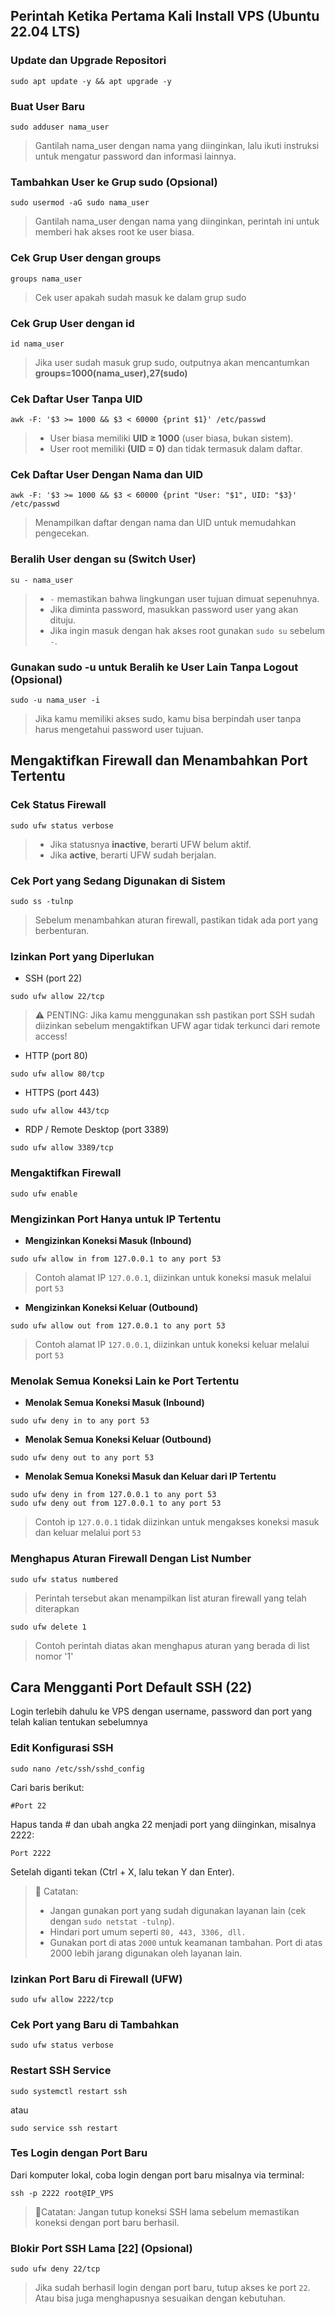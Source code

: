 ## Perintah Ketika Pertama Kali Install VPS (Ubuntu 22.04 LTS) 

### Update dan Upgrade Repositori
```
sudo apt update -y && apt upgrade -y
```

### Buat User Baru
```
sudo adduser nama_user
```
> Gantilah nama_user dengan nama yang diinginkan, lalu ikuti instruksi untuk mengatur password dan informasi lainnya.

### Tambahkan User ke Grup sudo (Opsional)
```
sudo usermod -aG sudo nama_user
```
> Gantilah nama_user dengan nama yang diinginkan, perintah ini untuk memberi hak akses root ke user biasa.

### Cek Grup User dengan groups
```
groups nama_user
```
> Cek user apakah sudah masuk ke dalam grup sudo

### Cek Grup User dengan id
```
id nama_user
```
> Jika user sudah masuk grup sudo, outputnya akan mencantumkan **groups=1000(nama_user),27(sudo)**

### Cek Daftar User Tanpa UID
```
awk -F: '$3 >= 1000 && $3 < 60000 {print $1}' /etc/passwd
```
> - User biasa memiliki **UID ≥ 1000** (user biasa, bukan sistem).
> - User root memiliki **(UID = 0)** dan tidak termasuk dalam daftar.

### Cek Daftar User Dengan Nama dan UID
```
awk -F: '$3 >= 1000 && $3 < 60000 {print "User: "$1", UID: "$3}' /etc/passwd
```
> Menampilkan daftar dengan nama dan UID untuk memudahkan pengecekan.

### Beralih User dengan su (Switch User)
```
su - nama_user
```
> - `-` memastikan bahwa lingkungan user tujuan dimuat sepenuhnya.
> - Jika diminta password, masukkan password user yang akan dituju.
> - Jika ingin masuk dengan hak akses root gunakan `sudo su` sebelum `-`.

### Gunakan sudo -u untuk Beralih ke User Lain Tanpa Logout (Opsional)
```
sudo -u nama_user -i
```
> Jika kamu memiliki akses sudo, kamu bisa berpindah user tanpa harus mengetahui password user tujuan.

## Mengaktifkan Firewall dan Menambahkan Port Tertentu
### Cek Status Firewall
```
sudo ufw status verbose
```
> - Jika statusnya **inactive**, berarti UFW belum aktif.
> - Jika **active**, berarti UFW sudah berjalan.

### Cek Port yang Sedang Digunakan di Sistem
```
sudo ss -tulnp
```
> Sebelum menambahkan aturan firewall, pastikan tidak ada port yang berbenturan.

### Izinkan Port yang Diperlukan
- SSH (port 22)
```
sudo ufw allow 22/tcp
```
> ⚠️ PENTING: Jika kamu menggunakan ssh pastikan port SSH sudah diizinkan sebelum mengaktifkan UFW agar tidak terkunci dari remote access!

- HTTP (port 80)
```
sudo ufw allow 80/tcp
```

- HTTPS (port 443)
```
sudo ufw allow 443/tcp
```

- RDP / Remote Desktop (port 3389)
```
sudo ufw allow 3389/tcp
```

### Mengaktifkan Firewall
```
sudo ufw enable
```

### Mengizinkan Port Hanya untuk IP Tertentu
- **Mengizinkan Koneksi Masuk (Inbound)**
```
sudo ufw allow in from 127.0.0.1 to any port 53
```
> Contoh alamat IP `127.0.0.1`, diizinkan untuk koneksi masuk melalui port `53`

- **Mengizinkan Koneksi Keluar (Outbound)**
```
sudo ufw allow out from 127.0.0.1 to any port 53
```
> Contoh alamat IP `127.0.0.1`, diizinkan untuk koneksi keluar melalui port `53`

### Menolak Semua Koneksi Lain ke Port Tertentu
- **Menolak Semua Koneksi Masuk (Inbound)**
```
sudo ufw deny in to any port 53
```
- **Menolak Semua Koneksi Keluar (Outbound)**
```
sudo ufw deny out to any port 53
```
- **Menolak Semua Koneksi Masuk dan Keluar dari IP Tertentu**
```
sudo ufw deny in from 127.0.0.1 to any port 53
sudo ufw deny out from 127.0.0.1 to any port 53
```
> Contoh ip `127.0.0.1` tidak diizinkan untuk mengakses koneksi masuk dan keluar melalui port `53`

### Menghapus Aturan Firewall Dengan List Number
```
sudo ufw status numbered
```
> Perintah tersebut akan menampilkan list aturan firewall yang telah diterapkan
```
sudo ufw delete 1
```
> Contoh perintah diatas akan menghapus aturan yang berada di list nomor '1'

## Cara Mengganti Port Default SSH (22)
Login terlebih dahulu ke VPS dengan username, password dan port yang telah kalian tentukan sebelumnya 
### Edit Konfigurasi SSH
```
sudo nano /etc/ssh/sshd_config
```
Cari baris berikut:
```
#Port 22
```
Hapus tanda # dan ubah angka 22 menjadi port yang diinginkan, misalnya 2222:
```
Port 2222
```
Setelah diganti tekan (Ctrl + X, lalu tekan Y dan Enter).
>🚨 Catatan:
> - Jangan gunakan port yang sudah digunakan layanan lain (cek dengan `sudo netstat -tulnp`).
> - Hindari port umum seperti `80, 443, 3306, dll.`
> - Gunakan port di atas `2000` untuk keamanan tambahan. Port di atas 2000 lebih jarang digunakan oleh layanan lain.

### Izinkan Port Baru di Firewall (UFW)
```
sudo ufw allow 2222/tcp
```
### Cek Port yang Baru di Tambahkan 
```
sudo ufw status verbose
```
### Restart SSH Service
```
sudo systemctl restart ssh
```
atau
```
sudo service ssh restart
```
### Tes Login dengan Port Baru
Dari komputer lokal, coba login dengan port baru misalnya via terminal:
```
ssh -p 2222 root@IP_VPS
```
> 🚨Catatan: Jangan tutup koneksi SSH lama sebelum memastikan koneksi dengan port baru berhasil.

### Blokir Port SSH Lama [22] (Opsional)
```
sudo ufw deny 22/tcp
```
> Jika sudah berhasil login dengan port baru, tutup akses ke port `22`. Atau bisa juga menghapusnya sesuaikan dengan kebutuhan.


